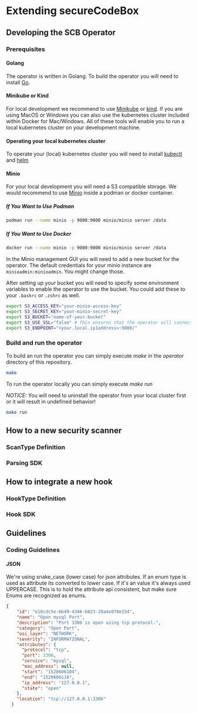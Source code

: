 # Extending secureCodeBox

## Developing the SCB Operator

### Prerequisites

#### Golang

The operator is written in Golang. To build the operator you will need to install [Go](https://golang.org/).

#### Minikube or Kind

For local development we recommend to use [Minikube](https://kubernetes.io/docs/tasks/tools/install-minikube/) or [kind](https://github.com/kubernetes-sigs/kind). If you are using MacOS or Windows you can also use the kubernetes cluster included within Docker for Mac/Windows. All of these tools will enable you to run a local kubernetes cluster on your development machine.

#### Operating your local kubernetes cluster

To operate your (local) kubernetes cluster you will need to install [kubectl](https://kubernetes.io/docs/tasks/tools/install-kubectl/) and [helm](https://helm.sh/)

#### Minio

For your local development you will need a S3 compatible storage.
We would recommend to use [Minio](https://min.io/download#/) inside a podman or docker container.

##### If You Want to Use Podman

```bash
podman run --name minio -p 9000:9000 minio/minio server /data
```

##### If You Want to Use Docker

```bash
docker run --name minio -p 9000:9000 minio/minio server /data
```

In the Minio management GUI you will need to add a new bucket for the operator. The default credentials for your minio instance are `minioadmin:minioadmin`. You might change those.

After setting up your bucket you will need to specify some environment variables to enable the operator to use the bucket.
You could add these to your `.bashrc` or `.zshrc` as well.

```bash
export S3_ACCESS_KEY="your-minio-access-key"
export S3_SECRET_KEY="your-minio-secret-key"
export S3_BUCKET="name-of-your-bucket"
export S3_USE_SSL="false" # This ensures that the operator will connect even without HTTPS
export S3_ENDPOINT="<your.local.ip1address>:9000/"
```

### Build and run the operator

To build an run the operator you can simply execute *make* in the *operator* directory of this repository.

```bash
make
```

To run the operator locally you can simply execute *make run*

*NOTICE:* You will need to uninstall the operator from your local cluster first or it will result in undefined behavior!

```bash
make run
```

## How to a new security scanner

### ScanType Definition

### Parsing SDK

## How to integrate a new hook

### HookType Definition

### Hook SDK

## Guidelines

### Coding Guidelines

#### JSON

We're using snake_case (lower case) for json attributes. If an enum type is used as attribute its converted to lower case. If it's an value it's always used UPPERCASE. This is to hold the attribute api consistent, but make sure Enums are recognized as enums.

```json
{
    "id": "e18cdc5e-6b49-4346-b623-28a4e878e154",
    "name": "Open mysql Port",
    "description": "Port 3306 is open using tcp protocol.",
    "category": "Open Port",
    "osi_layer": "NETWORK",
    "severity": "INFORMATIONAL",
    "attributes": {
      "protocol": "tcp",
      "port": 3306,
      "service": "mysql",
      "mac_address": null,
      "start": "1520606104",
      "end": "1520606118",
      "ip_address": "127.0.0.1",
      "state": "open"
    },
    "location": "tcp://127.0.0.1:3306"
  }
```
